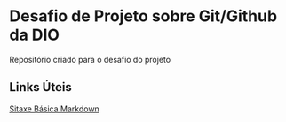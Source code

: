 # Desafio de Projeto sobre Git/Github da DIO
Repositório criado para o desafio do projeto

## Links Úteis
[Sitaxe Básica Markdown](https://www.markdownguide.org/basic-syntax/)
